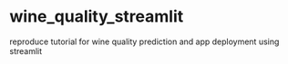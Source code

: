 # wine_quality_streamlit
reproduce tutorial for wine quality prediction and app deployment using streamlit
